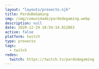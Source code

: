 ```yaml
---
layout: "layouts/proxecto.njk"
title: PardoDeGaming
img: /img/comunidade/pardodegaming.webp
description: null
date: 2020-12-29 18:54:14.812863
active: false
platform: twitch
type: proxecto
tags:
  - twitch
redes:
  twitch: https://twitch.tv/pardodegaming
---
```

